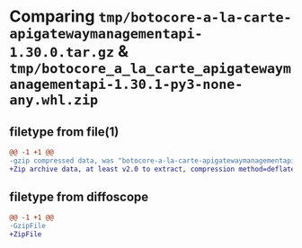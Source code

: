 # Comparing `tmp/botocore-a-la-carte-apigatewaymanagementapi-1.30.0.tar.gz` & `tmp/botocore_a_la_carte_apigatewaymanagementapi-1.30.1-py3-none-any.whl.zip`

## filetype from file(1)

```diff
@@ -1 +1 @@
-gzip compressed data, was "botocore-a-la-carte-apigatewaymanagementapi-1.30.0.tar", last modified: Tue Jul  4 01:44:11 2023, max compression
+Zip archive data, at least v2.0 to extract, compression method=deflate
```

## filetype from diffoscope

```diff
@@ -1 +1 @@
-GzipFile
+ZipFile
```

